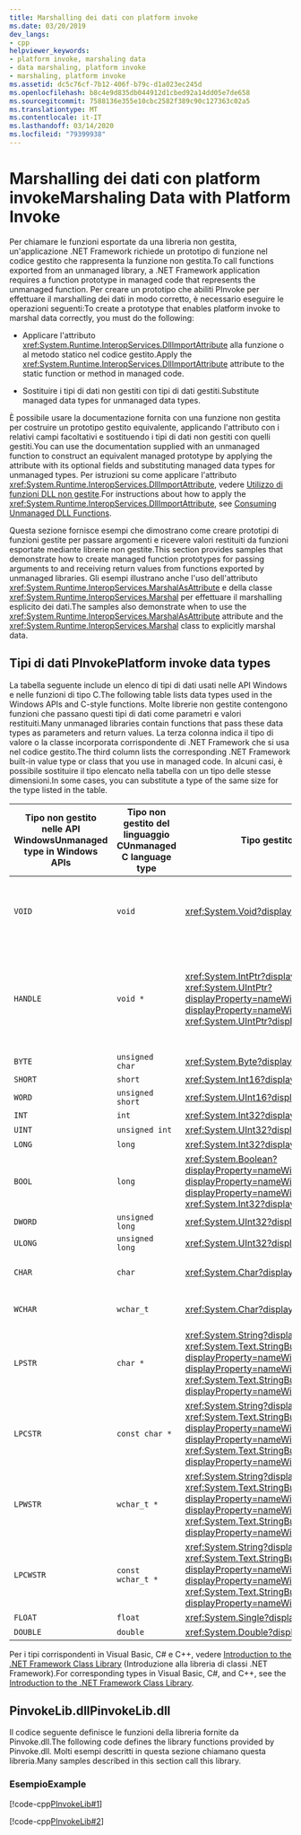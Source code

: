 ```yaml
---
title: Marshalling dei dati con platform invoke
ms.date: 03/20/2019
dev_langs:
- cpp
helpviewer_keywords:
- platform invoke, marshaling data
- data marshaling, platform invoke
- marshaling, platform invoke
ms.assetid: dc5c76cf-7b12-406f-b79c-d1a023ec245d
ms.openlocfilehash: b8c4e9d835db044912d1cbed92a14dd05e7de658
ms.sourcegitcommit: 7588136e355e10cbc2582f389c90c127363c02a5
ms.translationtype: MT
ms.contentlocale: it-IT
ms.lasthandoff: 03/14/2020
ms.locfileid: "79399938"
---
```

# <a name="marshaling-data-with-platform-invoke"></a><span data-ttu-id="56c20-102">Marshalling dei dati con platform invoke</span><span class="sxs-lookup"><span data-stu-id="56c20-102">Marshaling Data with Platform Invoke</span></span>

<span data-ttu-id="56c20-103">Per chiamare le funzioni esportate da una libreria non gestita, un'applicazione .NET Framework richiede un prototipo di funzione nel codice gestito che rappresenta la funzione non gestita.</span><span class="sxs-lookup"><span data-stu-id="56c20-103">To call functions exported from an unmanaged library, a .NET Framework application requires a function prototype in managed code that represents the unmanaged function.</span></span> <span data-ttu-id="56c20-104">Per creare un prototipo che abiliti PInvoke per effettuare il marshalling dei dati in modo corretto, è necessario eseguire le operazioni seguenti:</span><span class="sxs-lookup"><span data-stu-id="56c20-104">To create a prototype that enables platform invoke to marshal data correctly, you must do the following:</span></span>

- <span data-ttu-id="56c20-105">Applicare l'attributo <xref:System.Runtime.InteropServices.DllImportAttribute> alla funzione o al metodo statico nel codice gestito.</span><span class="sxs-lookup"><span data-stu-id="56c20-105">Apply the <xref:System.Runtime.InteropServices.DllImportAttribute> attribute to the static function or method in managed code.</span></span>

- <span data-ttu-id="56c20-106">Sostituire i tipi di dati non gestiti con tipi di dati gestiti.</span><span class="sxs-lookup"><span data-stu-id="56c20-106">Substitute managed data types for unmanaged data types.</span></span>

<span data-ttu-id="56c20-107">È possibile usare la documentazione fornita con una funzione non gestita per costruire un prototipo gestito equivalente, applicando l'attributo con i relativi campi facoltativi e sostituendo i tipi di dati non gestiti con quelli gestiti.</span><span class="sxs-lookup"><span data-stu-id="56c20-107">You can use the documentation supplied with an unmanaged function to construct an equivalent managed prototype by applying the attribute with its optional fields and substituting managed data types for unmanaged types.</span></span> <span data-ttu-id="56c20-108">Per istruzioni su come applicare l'attributo <xref:System.Runtime.InteropServices.DllImportAttribute>, vedere [Utilizzo di funzioni DLL non gestite](consuming-unmanaged-dll-functions.md).</span><span class="sxs-lookup"><span data-stu-id="56c20-108">For instructions about how to apply the <xref:System.Runtime.InteropServices.DllImportAttribute>, see [Consuming Unmanaged DLL Functions](consuming-unmanaged-dll-functions.md).</span></span>

<span data-ttu-id="56c20-109">Questa sezione fornisce esempi che dimostrano come creare prototipi di funzioni gestite per passare argomenti e ricevere valori restituiti da funzioni esportate mediante librerie non gestite.</span><span class="sxs-lookup"><span data-stu-id="56c20-109">This section provides samples that demonstrate how to create managed function prototypes for passing arguments to and receiving return values from functions exported by unmanaged libraries.</span></span> <span data-ttu-id="56c20-110">Gli esempi illustrano anche l'uso dell'attributo <xref:System.Runtime.InteropServices.MarshalAsAttribute> e della classe <xref:System.Runtime.InteropServices.Marshal> per effettuare il marshalling esplicito dei dati.</span><span class="sxs-lookup"><span data-stu-id="56c20-110">The samples also demonstrate when to use the <xref:System.Runtime.InteropServices.MarshalAsAttribute> attribute and the <xref:System.Runtime.InteropServices.Marshal> class to explicitly marshal data.</span></span>

## <a name="platform-invoke-data-types"></a><span data-ttu-id="56c20-111">Tipi di dati PInvoke</span><span class="sxs-lookup"><span data-stu-id="56c20-111">Platform invoke data types</span></span>

<span data-ttu-id="56c20-112">La tabella seguente include un elenco di tipi di dati usati nelle API Windows e nelle funzioni di tipo C.</span><span class="sxs-lookup"><span data-stu-id="56c20-112">The following table lists data types used in the Windows APIs and C-style functions.</span></span> <span data-ttu-id="56c20-113">Molte librerie non gestite contengono funzioni che passano questi tipi di dati come parametri e valori restituiti.</span><span class="sxs-lookup"><span data-stu-id="56c20-113">Many unmanaged libraries contain functions that pass these data types as parameters and return values.</span></span> <span data-ttu-id="56c20-114">La terza colonna indica il tipo di valore o la classe incorporata corrispondente di .NET Framework che si usa nel codice gestito.</span><span class="sxs-lookup"><span data-stu-id="56c20-114">The third column lists the corresponding .NET Framework built-in value type or class that you use in managed code.</span></span> <span data-ttu-id="56c20-115">In alcuni casi, è possibile sostituire il tipo elencato nella tabella con un tipo delle stesse dimensioni.</span><span class="sxs-lookup"><span data-stu-id="56c20-115">In some cases, you can substitute a type of the same size for the type listed in the table.</span></span>

|<span data-ttu-id="56c20-116">Tipo non gestito nelle API Windows</span><span class="sxs-lookup"><span data-stu-id="56c20-116">Unmanaged type in Windows APIs</span></span>|<span data-ttu-id="56c20-117">Tipo non gestito del linguaggio C</span><span class="sxs-lookup"><span data-stu-id="56c20-117">Unmanaged C language type</span></span>|<span data-ttu-id="56c20-118">Tipo gestito</span><span class="sxs-lookup"><span data-stu-id="56c20-118">Managed type</span></span>|<span data-ttu-id="56c20-119">Descrizione</span><span class="sxs-lookup"><span data-stu-id="56c20-119">Description</span></span>|
|--------------------------------|-------------------------------|------------------------|-----------------|
|`VOID`|`void`|<xref:System.Void?displayProperty=nameWithType>|<span data-ttu-id="56c20-120">Applicato a una funzione che non restituisce un valore.</span><span class="sxs-lookup"><span data-stu-id="56c20-120">Applied to a function that does not return a value.</span></span>|
|`HANDLE`|`void *`|<span data-ttu-id="56c20-121"><xref:System.IntPtr?displayProperty=nameWithType> o <xref:System.UIntPtr?displayProperty=nameWithType></span><span class="sxs-lookup"><span data-stu-id="56c20-121"><xref:System.IntPtr?displayProperty=nameWithType> or <xref:System.UIntPtr?displayProperty=nameWithType></span></span>|<span data-ttu-id="56c20-122">32 bit nei sistemi operativi Windows a 32 bit, 64 bit nei sistemi operativi Windows a 64 bit.</span><span class="sxs-lookup"><span data-stu-id="56c20-122">32 bits on 32-bit Windows operating systems, 64 bits on 64-bit Windows operating systems.</span></span>|
|`BYTE`|`unsigned char`|<xref:System.Byte?displayProperty=nameWithType>|<span data-ttu-id="56c20-123">8 bit</span><span class="sxs-lookup"><span data-stu-id="56c20-123">8 bits</span></span>|
|`SHORT`|`short`|<xref:System.Int16?displayProperty=nameWithType>|<span data-ttu-id="56c20-124">16 bit</span><span class="sxs-lookup"><span data-stu-id="56c20-124">16 bits</span></span>|
|`WORD`|`unsigned short`|<xref:System.UInt16?displayProperty=nameWithType>|<span data-ttu-id="56c20-125">16 bit</span><span class="sxs-lookup"><span data-stu-id="56c20-125">16 bits</span></span>|
|`INT`|`int`|<xref:System.Int32?displayProperty=nameWithType>|<span data-ttu-id="56c20-126">32 bit</span><span class="sxs-lookup"><span data-stu-id="56c20-126">32 bits</span></span>|
|`UINT`|`unsigned int`|<xref:System.UInt32?displayProperty=nameWithType>|<span data-ttu-id="56c20-127">32 bit</span><span class="sxs-lookup"><span data-stu-id="56c20-127">32 bits</span></span>|
|`LONG`|`long`|<xref:System.Int32?displayProperty=nameWithType>|<span data-ttu-id="56c20-128">32 bit</span><span class="sxs-lookup"><span data-stu-id="56c20-128">32 bits</span></span>|
|`BOOL`|`long`|<span data-ttu-id="56c20-129"><xref:System.Boolean?displayProperty=nameWithType> o <xref:System.Int32?displayProperty=nameWithType></span><span class="sxs-lookup"><span data-stu-id="56c20-129"><xref:System.Boolean?displayProperty=nameWithType> or <xref:System.Int32?displayProperty=nameWithType></span></span>|<span data-ttu-id="56c20-130">32 bit</span><span class="sxs-lookup"><span data-stu-id="56c20-130">32 bits</span></span>|
|`DWORD`|`unsigned long`|<xref:System.UInt32?displayProperty=nameWithType>|<span data-ttu-id="56c20-131">32 bit</span><span class="sxs-lookup"><span data-stu-id="56c20-131">32 bits</span></span>|
|`ULONG`|`unsigned long`|<xref:System.UInt32?displayProperty=nameWithType>|<span data-ttu-id="56c20-132">32 bit</span><span class="sxs-lookup"><span data-stu-id="56c20-132">32 bits</span></span>|
|`CHAR`|`char`|<xref:System.Char?displayProperty=nameWithType>|<span data-ttu-id="56c20-133">Decorare con ANSI.</span><span class="sxs-lookup"><span data-stu-id="56c20-133">Decorate with ANSI.</span></span>|
|`WCHAR`|`wchar_t`|<xref:System.Char?displayProperty=nameWithType>|<span data-ttu-id="56c20-134">Decorare con Unicode.</span><span class="sxs-lookup"><span data-stu-id="56c20-134">Decorate with Unicode.</span></span>|
|`LPSTR`|`char *`|<span data-ttu-id="56c20-135"><xref:System.String?displayProperty=nameWithType> o <xref:System.Text.StringBuilder?displayProperty=nameWithType></span><span class="sxs-lookup"><span data-stu-id="56c20-135"><xref:System.String?displayProperty=nameWithType> or <xref:System.Text.StringBuilder?displayProperty=nameWithType></span></span>|<span data-ttu-id="56c20-136">Decorare con ANSI.</span><span class="sxs-lookup"><span data-stu-id="56c20-136">Decorate with ANSI.</span></span>|
|`LPCSTR`|`const char *`|<span data-ttu-id="56c20-137"><xref:System.String?displayProperty=nameWithType> o <xref:System.Text.StringBuilder?displayProperty=nameWithType></span><span class="sxs-lookup"><span data-stu-id="56c20-137"><xref:System.String?displayProperty=nameWithType> or <xref:System.Text.StringBuilder?displayProperty=nameWithType></span></span>|<span data-ttu-id="56c20-138">Decorare con ANSI.</span><span class="sxs-lookup"><span data-stu-id="56c20-138">Decorate with ANSI.</span></span>|
|`LPWSTR`|`wchar_t *`|<span data-ttu-id="56c20-139"><xref:System.String?displayProperty=nameWithType> o <xref:System.Text.StringBuilder?displayProperty=nameWithType></span><span class="sxs-lookup"><span data-stu-id="56c20-139"><xref:System.String?displayProperty=nameWithType> or <xref:System.Text.StringBuilder?displayProperty=nameWithType></span></span>|<span data-ttu-id="56c20-140">Decorare con Unicode.</span><span class="sxs-lookup"><span data-stu-id="56c20-140">Decorate with Unicode.</span></span>|
|`LPCWSTR`|`const wchar_t *`|<span data-ttu-id="56c20-141"><xref:System.String?displayProperty=nameWithType> o <xref:System.Text.StringBuilder?displayProperty=nameWithType></span><span class="sxs-lookup"><span data-stu-id="56c20-141"><xref:System.String?displayProperty=nameWithType> or <xref:System.Text.StringBuilder?displayProperty=nameWithType></span></span>|<span data-ttu-id="56c20-142">Decorare con Unicode.</span><span class="sxs-lookup"><span data-stu-id="56c20-142">Decorate with Unicode.</span></span>|
|`FLOAT`|`float`|<xref:System.Single?displayProperty=nameWithType>|<span data-ttu-id="56c20-143">32 bit</span><span class="sxs-lookup"><span data-stu-id="56c20-143">32 bits</span></span>|
|`DOUBLE`|`double`|<xref:System.Double?displayProperty=nameWithType>|<span data-ttu-id="56c20-144">64 bit</span><span class="sxs-lookup"><span data-stu-id="56c20-144">64 bits</span></span>|

<span data-ttu-id="56c20-145">Per i tipi corrispondenti in Visual Basic, C# e C++, vedere [Introduction to the .NET Framework Class Library](../../standard/class-library-overview.md#system-namespace) (Introduzione alla libreria di classi .NET Framework).</span><span class="sxs-lookup"><span data-stu-id="56c20-145">For corresponding types in Visual Basic, C#, and C++, see the [Introduction to the .NET Framework Class Library](../../standard/class-library-overview.md#system-namespace).</span></span>

## <a name="pinvokelibdll"></a><span data-ttu-id="56c20-146">PinvokeLib.dll</span><span class="sxs-lookup"><span data-stu-id="56c20-146">PinvokeLib.dll</span></span>

<span data-ttu-id="56c20-147">Il codice seguente definisce le funzioni della libreria fornite da Pinvoke.dll.</span><span class="sxs-lookup"><span data-stu-id="56c20-147">The following code defines the library functions provided by Pinvoke.dll.</span></span> <span data-ttu-id="56c20-148">Molti esempi descritti in questa sezione chiamano questa libreria.</span><span class="sxs-lookup"><span data-stu-id="56c20-148">Many samples described in this section call this library.</span></span>

### <a name="example"></a><span data-ttu-id="56c20-149">Esempio</span><span class="sxs-lookup"><span data-stu-id="56c20-149">Example</span></span>

[!code-cpp[PInvokeLib#1](../../../samples/snippets/cpp/VS_Snippets_CLR/pinvokelib/cpp/pinvokelib.cpp#1)]

[!code-cpp[PInvokeLib#2](../../../samples/snippets/cpp/VS_Snippets_CLR/pinvokelib/cpp/pinvokelib.h#2)]
